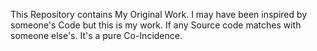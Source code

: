 This Repository contains My Original Work. I may have been inspired by someone's Code but this is my work. If any Source code matches with someone else's. It's a pure Co-Incidence.
